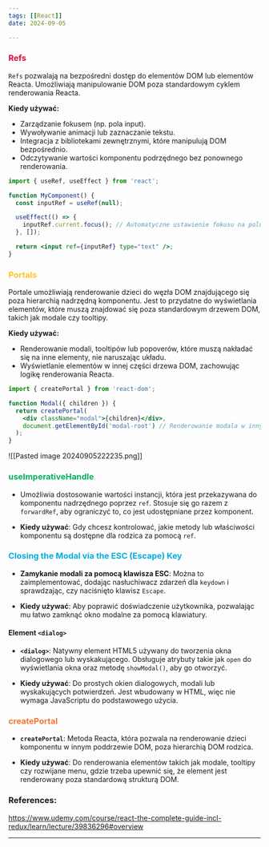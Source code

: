 ```yaml
--- 
tags: [[React]]
date: 2024-09-05

---
```

### <span style="color: #d11141;">Refs</span>

`Refs` pozwalają na bezpośredni dostęp do elementów DOM lub elementów Reacta. Umożliwiają manipulowanie DOM poza standardowym cyklem renderowania Reacta.

**Kiedy używać:**

- Zarządzanie fokusem (np. pola input).
- Wywoływanie animacji lub zaznaczanie tekstu.
- Integracja z bibliotekami zewnętrznymi, które manipulują DOM bezpośrednio.
- Odczytywanie wartości komponentu podrzędnego bez ponownego renderowania.

```jsx
import { useRef, useEffect } from 'react';

function MyComponent() {
  const inputRef = useRef(null);

  useEffect(() => {
    inputRef.current.focus(); // Automatyczne ustawienie fokusu na polu input po zamontowaniu komponentu
  }, []);

  return <input ref={inputRef} type="text" />;
}
```

### <span style="color: #ffc425;">Portals</span>

Portale umożliwiają renderowanie dzieci do węzła DOM znajdującego się poza hierarchią nadrzędną komponentu. Jest to przydatne do wyświetlania elementów, które muszą znajdować się poza standardowym drzewem DOM, takich jak modale czy tooltipy.

**Kiedy używać:**

- Renderowanie modali, tooltipów lub popoverów, które muszą nakładać się na inne elementy, nie naruszając układu.
- Wyświetlanie elementów w innej części drzewa DOM, zachowując logikę renderowania Reacta.

```jsx
import { createPortal } from 'react-dom';

function Modal({ children }) {
  return createPortal(
    <div className="modal">{children}</div>,
    document.getElementById('modal-root') // Renderowanie modala w innym węźle DOM
  );
}
```


![[Pasted image 20240905222235.png]]
### <span style="color: #00b159;">useImperativeHandle</span>

- Umożliwia dostosowanie wartości instancji, która jest przekazywana do komponentu nadrzędnego poprzez `ref`. Stosuje się go razem z `forwardRef`, aby ograniczyć to, co jest udostępniane przez komponent.

- **Kiedy używać**: Gdy chcesz kontrolować, jakie metody lub właściwości komponentu są dostępne dla rodzica za pomocą `ref`.
### <span style="color: #00aedb;">Closing the Modal via the ESC (Escape) Key</span>

- **Zamykanie modali za pomocą klawisza ESC**: Można to zaimplementować, dodając nasłuchiwacz zdarzeń dla `keydown` i sprawdzając, czy naciśnięto klawisz `Escape`.

- **Kiedy używać**: Aby poprawić doświadczenie użytkownika, pozwalając mu łatwo zamknąć okno modalne za pomocą klawiatury.
#### **Element `<dialog>`**

- **`<dialog>`**: Natywny element HTML5 używany do tworzenia okna dialogowego lub wyskakującego. Obsługuje atrybuty takie jak `open` do wyświetlania okna oraz metodę `showModal()`, aby go otworzyć.

- **Kiedy używać**: Do prostych okien dialogowych, modali lub wyskakujących potwierdzeń. Jest wbudowany w HTML, więc nie wymaga JavaScriptu do podstawowego użycia.
### <span style="color: #f37735">createPortal</span>

- **`createPortal`**: Metoda Reacta, która pozwala na renderowanie dzieci komponentu w innym poddrzewie DOM, poza hierarchią DOM rodzica.

- **Kiedy używać**: Do renderowania elementów takich jak modale, tooltipy czy rozwijane menu, gdzie trzeba upewnić się, że element jest renderowany poza standardową strukturą DOM.

### References:
https://www.udemy.com/course/react-the-complete-guide-incl-redux/learn/lecture/39836296#overview

---



